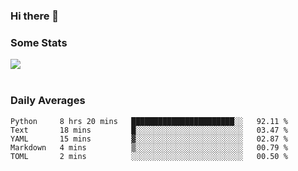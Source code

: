 ### Hi there 👋

<!--
**haruishi43/haruishi43** is a ✨ _special_ ✨ repository because its `README.md` (this file) appears on your GitHub profile.

Here are some ideas to get you started:

- 🔭 I’m currently working on ...
- 🌱 I’m currently learning ...
- 👯 I’m looking to collaborate on ...
- 🤔 I’m looking for help with ...
- 💬 Ask me about ...
- 📫 How to reach me: ...
- 😄 Pronouns: ...
- ⚡ Fun fact: ...
-->

### Some Stats
<div>
  <img align="center" src="https://github-readme-stats.vercel.app/api?username=haruishi43&count_private=true&show_icons=true" />
</div>

</br>

### Daily Averages

<!--START_SECTION:waka-->
```text
Python     8 hrs 20 mins   ███████████████████████░░   92.11 % 
Text       18 mins         █░░░░░░░░░░░░░░░░░░░░░░░░   03.47 % 
YAML       15 mins         ▓░░░░░░░░░░░░░░░░░░░░░░░░   02.87 % 
Markdown   4 mins          ▒░░░░░░░░░░░░░░░░░░░░░░░░   00.79 % 
TOML       2 mins          ░░░░░░░░░░░░░░░░░░░░░░░░░   00.50 % 
```
<!--END_SECTION:waka-->
